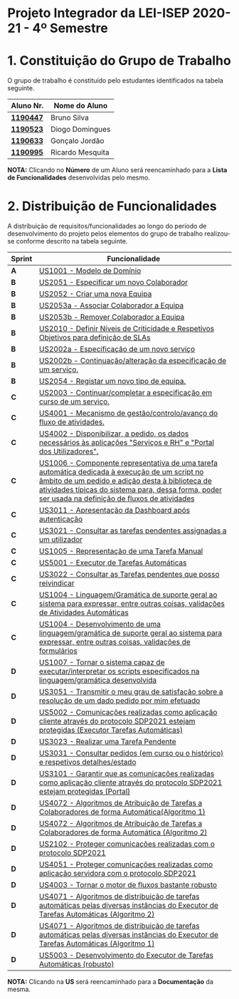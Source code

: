 # Projeto Integrador da LEI-ISEP 2020-21 - 4º Semestre

# 1. Constituição do Grupo de Trabalho

O grupo de trabalho é constituído pelo estudantes identificados na tabela seguinte.

| Aluno Nr.	                                                     | Nome do Aluno			        |
|----------------------------------------------------------------|----------------------------|
| **[1190447](../1190447/ListaFuncionalidadesEstudante.md)**     | Bruno Silva                |
| **[1190523](../1190523/ListaFuncionalidadesEstudante.md)**     | Diogo Domingues            |
| **[1190633](../1190633/ListaFuncionalidadesEstudante.md)**     | Gonçalo Jordão             |
| **[1190995](../1190995/)**                                     | Ricardo Mesquita           |

**NOTA:** Clicando no **Número** de um Aluno será reencaminhado para a **Lista de Funcionalidades** desenvolvidas pelo mesmo.

# 2. Distribuição de Funcionalidades ###

A distribuição de requisitos/funcionalidades ao longo do período de desenvolvimento do projeto pelos elementos do grupo de trabalho realizou-se conforme descrito na tabela seguinte.

| Sprint | Funcionalidade                                                                                                                                                                                    |
|--------|---------------------------------------------------------------------------------------------------------------------------------------------------------------------------------------------------|
| **A**  | [US1001 - Modelo de Domínio](/docs//MD/ModeloDeDomínio.svg)                                                                                                                                       |
| **B**  | [US2051 - Especificar um novo Colaborador](/docs/1190523/US2051/ProcessoEngenhariaFuncionalidade.md)                                                                                                                                |
| **B**  | [US2052 - Criar uma nova Equipa](/docs/1190523/US2052/ProcessoEngenhariaFuncionalidade.md)                                                                                                                                |
| **B**  | [US2053a - Associar Colaborador  a Equipa](/docs/1190633/US2053a/ProcessoEngenhariaFuncionalidade.md)                                                                                             |
| **B**  | [US2053b - Remover Colaborador a Equipa](/docs/1190633/US2053b/ProcessoEngenhariaFuncionalidade.md)                                                                                               |
| **B**  | [US2010 - Definir Níveis de Criticidade e Respetivos Objetivos para definição de SLAs](/docs/1190633/US2010/ProcessoEngenhariaFuncionalidade.md)                                                  |
| **B**  | [US2002a - Especificação de um novo serviço](/docs/1190447/US2002a/ProcessoEngenhariaFuncionalidade.md)                                                                                           |
| **B**  | [US2002b - Continuação/alteração da especificação de um serviço.](/docs/1190447/US2002b/ProcessoEngenhariaFuncionalidade.md)                                                                      |
| **B**  | [US2054 - Registar um novo tipo de equipa.](/docs/1190447/US2054/ProcessoEngenhariaFuncionalidade.md)                                                                                             |
| **C**  | [US2003 - Continuar/completar a especificação em curso de um serviço.](/docs/1190447/US2003/ProcessoEngenhariaFuncionalidade.md)                                                                  |
| **C**  | [US4001 - Mecanismo de gestão/controlo/avanço do fluxo de atividades.](/docs/1190447/US4001/ProcessoEngenhariaFuncionalidade.md)                                                                  |
| **C**  | [US4002 - Disponibilizar, a pedido, os dados necessários às aplicações "Serviços e RH" e "Portal dos Utilizadores".](/docs/1190447/US4002/ProcessoEngenhariaFuncionalidade.md)                    |
| **C**  | [US1006 - Componente representativa de uma tarefa automática dedicada à execução de um script no âmbito de um pedido e adição desta à biblioteca de atividades típicas do sistema para, dessa forma, poder ser usada na definição de fluxos de atividades](/docs/1190523/US1006/ProcessoEngenhariaFuncionalidade.md)                                                                                                                                |
| **C**  | [US3011 - Apresentação da Dashboard após autenticação](/docs/1190523/US3011/ProcessoEngenhariaFuncionalidade.md)                                                                                                                                |
| **C**  | [US3021 - Consultar as tarefas pendentes assignadas a um utilizador](/docs/1190523/US3021/ProcessoEngenhariaFuncionalidade.md)                                                                                                                                |
| **C**  | [US1005 - Representação de uma Tarefa Manual](/docs/1190633/US1005/ProcessoEngenhariaFuncionalidade.md)                                                                                           |
| **C**  | [US5001 - Executor de Tarefas Automáticas](/docs/1190633/US5001/ProcessoEngenhariaFuncionalidade.md)                                                                                              |
| **C**  | [US3022 - Consultar as Tarefas pendentes que posso reivindicar](/docs/1190633/US3022/ProcessoEngenhariaFuncionalidade.md)                                                                         |
| **C**  | [US1004 - Linguagem/Gramática de suporte geral ao sistema para expressar, entre outras coisas, validações de Atividades Automáticas](/docs/1190633/US1004/ProcessoEngenhariaFuncionalidade.md)    |
| **C**  | [US1004 - Desenvolvimento de uma linguagem/gramática de suporte geral ao sistema para expressar, entre outras coisas, validações de formulários](/docs/1190523/US1004_1007/ProcessoEngenhariaFuncionalidade.md) |
| **D**  | [US1007 - Tornar o sistema capaz de executar/interpretar os scripts especificados na linguagem/gramática desenvolvida](/docs/1190523/US1004_1007/ProcessoEngenhariaFuncionalidade.md) |
| **D**  | [US3051 - Transmitir o meu grau de satisfação sobre a resolução de um dado pedido por mim efetuado](/docs/1190633/US3051/ProcessoEngenhariaFuncionalidade.md)                                     |
| **D**  | [US5002 - Comunicações realizadas como aplicação cliente através do protocolo SDP2021 estejam protegidas (Executor Tarefas Automáticas)](/docs/1190633/US5002/ProcessoEngenhariaFuncionalidade.md)|
| **D**  | [US3023 - Realizar uma Tarefa Pendente](/docs/1190523/US3023/ProcessoEngenhariaFuncionalidade.md)                                                                                                                                |
| **D**  | [US3031 - Consultar pedidos (em curso ou o histórico) e respetivos detalhes/estado](/docs/1190523/US3031/ProcessoEngenhariaFuncionalidade.md)                                                                                                                                |
| **D**  | [US3101 - Garantir que as comunicações realizadas como aplicação cliente através do protocolo SDP2021 estejam protegidas (Portal)](/docs/1190523/US3101/ProcessoEngenhariaFuncionalidade.md)                                                                                                                                |
| **D**  | [US4072 - Algoritmos de Atribuição de Tarefas a Colaboradores de forma Automática(Algoritmo 1)](/docs/1190447/US4072/ProcessoEngenhariaFuncionalidade.md)                                                                                                                                |
| **D**  | [US4072 - Algoritmos de Atribuição de Tarefas a Colaboradores de forma Automática (Algoritmo 2)](/docs/1190523/US4072/ProcessoEngenhariaFuncionalidade.md)                                                                                                                                |
| **D**  | [US2102 - Proteger comunicações realizadas com o protocolo SDP2021](/docs/1190447/US2102/ProcessoEngenhariaFuncionalidade.md)                                                                     |
| **D**  | [US4051 - Proteger comunicações realizadas como aplicação servidora com o protocolo SDP2021](/docs/1190447/US4051/ProcessoEngenhariaFuncionalidade.md)                                            |
| **D**  | [US4003 - Tornar o motor de fluxos bastante robusto](/docs/1190447/US4003/ProcessoEngenhariaFuncionalidade.md)                                                                                    |
| **D**  | [US4071 - Algoritmos de distribuição de tarefas automáticas pelas diversas instâncias do Executor de Tarefas Automáticas (Algoritmo 2)](/docs/1190633/US4071/ProcessoEngenhariaFuncionalidade.md) |
| **D**  | [US4071 - Algoritmos de distribuição de tarefas automáticas pelas diversas instâncias do Executor de Tarefas Automáticas (Algoritmo 1)](/docs/1190995/US4071/ProcessoEngenhariaFuncionalidade.md) |
| **D**  | [US5003 - Desenvolvimento do Executor de Tarefas Automáticas (robusto)](/docs/1190633/US5003/ProcessoEngenhariaFuncionalidade.md)                                                                  |

**NOTA:** Clicando na **US** será reencaminhado para a **Documentação** da mesma.
